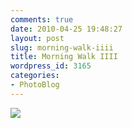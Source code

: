 ```yaml
---
comments: true
date: 2010-04-25 19:48:27
layout: post
slug: morning-walk-iiii
title: Morning Walk IIII
wordpress_id: 3165
categories:
- PhotoBlog
---
```


![](http://ryanfitzer.com/main/wp-content/uploads/2010/04/2010-04-08-at-13-15-54.jpg)
